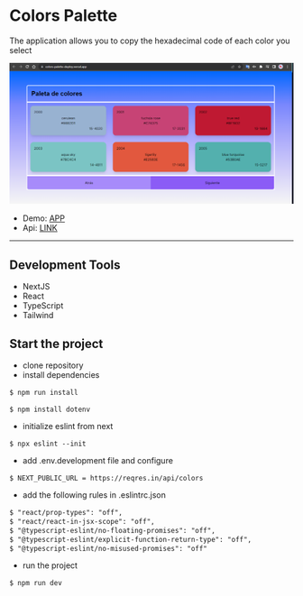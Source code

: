 # Colors Palette

The application allows you to copy the hexadecimal code of each color you select

<img src='./public/demo.png'/>

- Demo: [APP](https://colors-palette-deploy.vercel.app/)
- Api: [LINK](https://reqres.in/api/colors)

---

## Development Tools

- NextJS
- React
- TypeScript
- Tailwind


## Start the project

- clone repository
- install dependencies

```
$ npm run install
```
```
$ npm install dotenv
```

- initialize eslint from next
```
$ npx eslint --init
```

- add .env.development file and configure
```
$ NEXT_PUBLIC_URL = https://reqres.in/api/colors
```

- add the following rules in .eslintrc.json
```
$ "react/prop-types": "off",
$ "react/react-in-jsx-scope": "off",
$ "@typescript-eslint/no-floating-promises": "off",
$ "@typescript-eslint/explicit-function-return-type": "off",
$ "@typescript-eslint/no-misused-promises": "off"
```

- run the project
```
$ npm run dev
```
